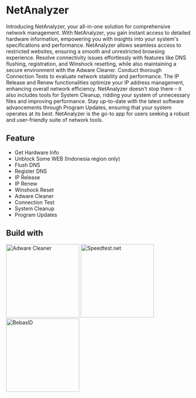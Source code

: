 # NetAnalyzer
Introducing NetAnalyzer, your all-in-one solution for comprehensive network management. With NetAnalyzer, you gain instant access to detailed hardware information, empowering you with insights into your system's specifications and performance. NetAnalyzer allows seamless access to restricted websites, ensuring a smooth and unrestricted browsing experience. Resolve connectivity issues effortlessly with features like DNS flushing, registration, and Winshock resetting, while also maintaining a secure environment with the Adware Cleaner. Conduct thorough Connection Tests to evaluate network stability and performance. The IP Release and Renew functionalities optimize your IP address management, enhancing overall network efficiency. NetAnalyzer doesn't stop there – it also includes tools for System Cleanup, ridding your system of unnecessary files and improving performance. Stay up-to-date with the latest software advancements through Program Updates, ensuring that your system operates at its best. NetAnalyzer is the go-to app for users seeking a robust and user-friendly suite of network tools.

## Feature
- Get Hardware Info
- Unblock Some WEB (Indonesia region only)
- Flush DNS
- Register DNS
- IP Release
- IP Renew
- Winshock Reset
- Adware Cleaner
- Connection Test
- System Cleanup
- Program Updates

## Build with 
<p align="left">
  <img src="https://upload.wikimedia.org/wikipedia/commons/9/99/Logo_AdwCleaner.png" width="200" title="Adware Cleaner">
  <img src="https://upload.wikimedia.org/wikipedia/commons/thumb/0/09/Speedtest.net_logo.svg/640px-Speedtest.net_logo.svg.png" width="200" alt="Speedtest.net">
  <img src="https://github.com/bebasid/bebasid/blob/master/dev/resources/BEBASID.png?raw=true" width="200" alt="BebasID">
</p>

